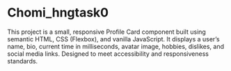 # Chomi_hngtask0
This project is a small, responsive Profile Card component built using semantic HTML, CSS (Flexbox), and vanilla JavaScript. It displays a user’s name, bio, current time in milliseconds, avatar image, hobbies, dislikes, and social media links. Designed to meet accessibility and responsiveness standards.
